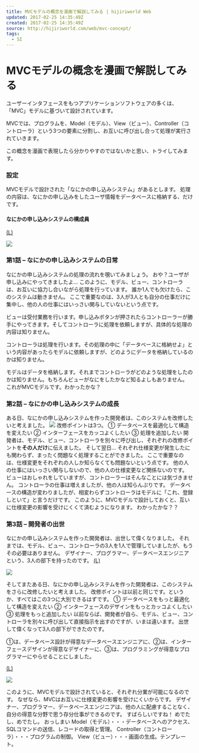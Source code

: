 ```yaml
---
title: MVCモデルの概念を漫画で解説してみる | hijiriworld Web
updated: 2017-02-25 14:35:49Z
created: 2017-02-25 14:35:49Z
source: http://hijiriworld.com/web/mvc-concept/
tags:
  - SI
---
```


# MVCモデルの概念を漫画で解説してみる

ユーザーインタフェースをもつアプリケーションソフトウェアの多くは、「MVC」モデルに基づいて設計されています。

MVCでは、プログラムを、Model（モデル）、View（ビュー）、Controller（コントローラ）という3つの要素に分割し、お互いに呼び出し合って処理が実行されていきます。

この概念を漫画で表現したら分かりやすのではないかと思い、トライしてみます。

### 設定

MVCモデルで設計された「なにかの申し込みシステム」があるとします。
処理の内容は、なにかの申し込みをしたユーザ情報をデータベースに格納する、だけです。

#### なにかの申し込みシステムの構成員

[(L)](http://hijiriworld.com/web/wp-content/uploads/sites/3/2011/12/mvc5.png)

[![](../_resources/24e614569f8b0492b4ad159740edec02.png)](http://hijiriworld.com/web/wp-content/uploads/sites/3/2011/12/mvc5.png)

### 第1話 – なにかの申し込みシステムの日常

なにかの申し込みシステムの処理の流れを覗いてみましょう。
おや？ユーザが申し込みにやってきましたよ…
このように、モデル、ビュー、コントローラは、お互いに協力し合いながら処理を行っています。
誰か1人でも欠けたら、このシステムは動きません。
ここで重要なのは、3人が3人とも自分の仕事だけに集中し、他の人の仕事にはいっさい関与していないという点です。

ビューは受付業務を行います。申し込みボタンが押されたらコントローラーが勝手にやってきます。そしてコントローラに処理を依頼しますが、具体的な処理の内容は知りません。

コントローラは処理を行います。その処理の中に「データベースに格納せよ」という内容があったらモデルに依頼しますが、どのようにデータを格納しているのかは知りません。

モデルはデータを格納します。それまでコントローラがどのような処理をしたのかは知りません。もちろんビューがなにをしたかなど知るよしもありません。
これがMVCモデルです。わかったかな？

### 第2話 – なにかの申し込みシステムの成長

ある日、なにかの申し込みシステムを作った開発者は、このシステムを改修したいと考えました。
![](../_resources/7e45bf90e9d0119642b5cbe18cf4df2e.png)
改修ポイントは3つ。
① データベースを最適化して構造を変えたい
② インターフェースをカッコよくしたい
③ 処理を追加したい
開発者は、モデル、ビュー、コントローラを別々に呼び出し、それぞれの改修ポイントを**その人だけ**に伝えました。
そして翌日…
それぞれ仕様変更が発生したにも関わらず、まったく問題なく処理することができました。
ここで重要なのは、仕様変更をそれぞれの人しか知らなくても問題ないという点です。
他の人の仕事にはいっさい関与しないので、他の人の仕様変更など関係ないのです。
ビューはおしゃれをしていますが、コントローラーはそんなことには気づきません。
コントローラの仕事は増えましたが、他の人は知らんぷりです。
データベースの構造が変わりましたが、相変わらずコントローラはモデルに「これ、登録しといて」と言うだけです。
このように、MVCモデルで設計しておくと、互いに仕様変更の影響を受けにくくて済むようになります。
わかったかな？？

### 第3話 – 開発者の出世

なにかの申し込みシステムを作った開発者は、出世して偉くなりました。
それまでは、モデル、ビュー、コントローラの3人を1人で管理していましたが、もうその必要はありません。
デザイナー、プログラマー、データベースエンジニアという、3人の部下を持ったのです。
[(L)](http://hijiriworld.com/web/wp-content/uploads/sites/3/2011/12/mvc4.png)

[![](../_resources/2471429a2b2f5df7df347acfb42e47c7.png)](http://hijiriworld.com/web/wp-content/uploads/sites/3/2011/12/mvc4.png)

そしてまたある日、なにかの申し込みシステムを作った開発者は、このシステムをさらに改修したいと考えました。
改修ポイントは以前と同じです。というか、すべてはこの3つに大別できるはずです。
① データベースをもっと最適化して構造を変えたい
② インターフェースのデザインをもっとカッコよくしたい
③ 処理をもっと追加したい
以前ならば、開発者が自ら、モデル、ビュー、コントローラを別々に呼び出して直接指示を出すのですが、いまは違います。
出世して偉くなって3人の部下ができたのです。

①は、データベース設計が得意なデータベースエンジニアに、②は、インターフェースデザインが得意なデザイナーに、③は、プログラミングが得意なプログラマーにやらせることにしました。

[(L)](http://hijiriworld.com/web/wp-content/uploads/sites/3/2011/12/mvc2.png)

[![](../_resources/5e7f3091098c15b46974bac6eadf7f11.png)](http://hijiriworld.com/web/wp-content/uploads/sites/3/2011/12/mvc2.png)

このように、MVCモデルで設計されていると、それぞれ分業が可能になるのです。
なぜなら、MVCはお互いに仕様変更の影響を受けにくいからです。
デザイナー、プログラマー、データベースエンジニアは、他の人に配慮することなく、自分の得意な分野で思う存分仕事ができるのです。
すばらしいですね！
めでたし、めでたし。
おっしまい
Model（モデル）・・・データベースへのアクセス、SQLコマンドの送信、レコードの取得と管理。
Controller（コントローラ）・・・プログラムの制御。
View（ビュー）・・・画面の生成。テンプレート。